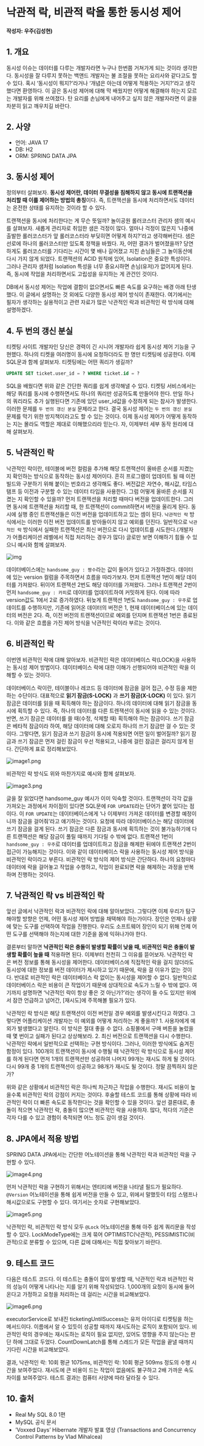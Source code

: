 # 낙관적 락, 비관적 락을 통한 동시성 제어
#### 작성자: 우주(김성현)

## 1. 개요
동시성 이슈는 데이터를 다루는 개발자라면 누구나 한번쯤 거쳐가게 되는 것이라 생각한다. 동시성을 잘 다루지 못하는 백앤드 개발자는 불 조절을 못하는 요리사와 같다고도 할 수 있다. 혹시 ‘동시성이 뭐지?’라거나 ‘개념은 아는데 어떻게 적용하는 거지?’라고 생각했다면 환영하다. 이 글은 동시성 제어에 대해 막 배웠지만 어떻게 해결해야 하는지 모르는 개발자를 위해 쓰여졌다. 탄 요리를 손님에게 내어주고 싶지 않은 개발자라면 이 글을 차분히 읽고 깨우치길 바란다.

## 2. 사양
- 언어: JAVA 17
- DB: H2
- ORM: SPRING DATA JPA

## 3. 동시성 제어
정의부터 살펴보자. **동시성 제어란, 데이터 무결성을 침해하지 않고 동시에 트랜잭션을 처리할 때 이를 제어하는 방법의 총칭**이다. 즉, 트랜잭션을 동시에 처리하면서도 데이터는 온전한 상태를 유지하는 것이라 할 수 있다. 

트랜잭션을 동시에 처리한다는 게 무슨 뜻일까? 놀이공원 롤러코스터 관리자 샘의 예시를 살펴보자. 새롭게 관리자로 취임한 샘은 걱정이 많다. 얼마나 걱정이 많은지 ‘나중에 출발한 롤러코스터가 앞 롤러코스터라 부딪히면 어떻게 하지?’라고 생각해버린다. 샘은 선로에 하나의 롤러코스터만 있도록 정책을 바꿨다. 자, 어떤 결과가 벌어졌을까? 당연하게도 롤러코스터를 기다리는 시간이 몇 배나 길어졌고 지친 손님들은 그 놀이동산에 다시 가지 않게 되었다. 트랜잭션의 ACID 원칙에 있어, Isolation은 중요한 특성이다. 그러나 관리자 샘처럼 Isolation 특성을 너무 중요시하면 손님(유저)가 없어지게 된다. 즉, 동시에 작업을 처리하면서도 고립성을 유지하는 게 관건인 것이다. 

DB에서 동시성 제어는 작업에 결함이 없으면서도 빠른 속도를 요구하는 배경 아래 탄생했다. 이 글에서 설명하는 것 외에도 다양한 동시성 제어 방식이 존재한다. 여기에서는 필자가 생각하는 실용적이고 관련 자료가 많은 낙관적인 락과 비관적인 락 방식에 대해 설명하겠다.

## 4. 두 번의 갱신 분실
티켓팅 사이트 개발자인 당신은 경력이 긴 시니어 개발자라 쉽게 동시성 제어 기능을 구현헸다. 하나의 티켓을 여러명이 동시에 요청하더라도 한 명만 티켓팅에 성공한다.
이제 SQL문과 함께 살펴보자. 티켓팅에는 어떤 쿼리가 생길까?

```SQL
UPDATE SET ticket.user_id = ? WHERE ticket.id = ?
```

SQL을 배웠다면 위와 같은 간단한 쿼리를 쉽게 생각해낼 수 있다. 티켓팅 서비스에서는해당 쿼리를 동시에 수행하면서도 하나의 쿼리만 성공하도록 만들어야 한다. 만일 하나의 쿼리라도 추가 실행된다면 기존에 있던 user_id값을 수정하게 되는 참사가 발생한다. 이러한 문제를 `두 번의 갱신 분실` 문제라고 한다.
결국 동시성 제어는 `두 번의 갱신 분실` 문제를 막기 위한 방지책이라고도 할 수 있는 것이다. 이제 동시성 제어가 어떻게 동작하는 지는 몰라도 역할은 제대로 이해했으리라 믿는다. 자, 이제부터 세부 동작 원리에 대해 살펴보자.

## 5. 낙관적인 락
낙관적인 락이란, 테이블에 버전 컬럼을 추가해 해당 트랜잭션이 올바른 순서를 지켰는지 확인하는 방식으로 동작하는 동시성 제어이다. 흔히 프로그램이 업데이트 될 때 이전 빌드와 구분하기 위해 붙이는 번호라고 생각해도 좋다. 버전값은 자연수, 해시값, 타임스탬프 등 이전과 구분할 수 있는 데이터 타입을 사용한다. 그럼 어떻게 올바른 순서를 지켰는 지 확인할 수 있을까? 먼저 트랜잭션을 처리할 때마다 버전을 업데이트한다. 그러면 동시에 트랜잭션을 처리할 때, 한 트랜잭션이 commit하면서 버전을 올리게 된다. 동시에 실행 중인 트랜잭션들은 이전 버전을 업데이트하고 있는 셈이 된다. `낙관적인 락` 방식에서는 이러한 이전 버전 업데이트를 받아들이지 않고 예외를 던진다. 일반적으로 `낙관적인 락` 방식에서 실패한 트랜잭션은 최신 버전으로 다시 업데이트를 시도한다.(개발자가 어플리케이션 레벨에서 직접 처리하는 경우가 많다)
글로만 보면 이해하기 힘들 수 있으니 예시와 함께 살펴보자.

![img](image2.png)

데이터베이스에는 `handsome_guy : 짱수`라는 값이 들어가 있다고 가정하겠다. 데이터에 있는 version 컬럼을 주목하면서 흐름을 따라가보자. 먼저 트랜잭션 1번이 해당 데이터를 가져왔다. 뒤이어 트랜잭션 2번도 해당 데이터를 가져왔다. 그러나 트랜잭션 2번이 먼저 `handsome_guy : 카피`로 데이터를 업데이트하여 커밋하게 된다. 이에 따라 version값도 1에서 2로 증가하였다. 뒤늦게 트랜잭션 1번도 `handsome_guy : 우주`로 업데이트를 수행하지만, 기존에 읽어온 데이터의 버전은 1, 현재 데이터베이스에 있는 데이터의 버전은 2다. 즉, 이전 버전의 트랜잭션이므로 예외를 던지며 트랜잭션 1번은 종료된다. 이와 같은 흐름을 가진 제어 방식을 낙관적인 락이라 부르는 것이다.

## 6. 비관적인 락
이번엔 비관적인 락에 대해 알아보자. 비관적인 락은 데이터베이스 락(LOCK)을 사용하는 동시성 제어 방법이다. 데이터베이스 락에 대한 이해가 선행되어야 비관적인 락을 이해할 수 있는 것이다.

데이터베이스 락이란, 테이블이나 레코드 등 데이터에 잠금을 걸어 접근, 수정 등을 제한하는 수단이다. 대표적으로 **읽기 잠금(S-LOCK)** 과 **쓰기 잠금(X-LOCK)** 이 있다. 읽기 잠금은 데이터를 읽을 때 획득해야 하는 잠금이다. 하나의 데이터에 대해 읽기 잠금을 동시에 획득할 수 있다. 즉, 하나의 데이터를 다른 트렌잭션이 동시에 읽을 수 있는 것이다. 반면, 쓰기 잠금은 데이터를 쓸 때(수정, 삭제할 때) 획득해야 하는 잠금이다. 쓰기 잠금은 베타적 잠금이라 하여, 해당 데이터에 대해 오로지 하나의 쓰기 잠금만 걸 수 있는 것이다. 그렇다면, 읽기 잠금과 쓰기 잠금이 동시에 적용되면 어떤 일이 벌어질까? 읽기 잠금과 쓰기 잠금은 먼저 걸린 잠금이 우선 적용되고, 나중에 걸린 잠금은 걸리지 않게 된다. 간단하게 표로 정리해보았다.

![image1.png](image1.png)

비관적인 락 방식도 위와 마찬가지로 예시와 함께 살펴보자.

![image3.png](image3.png)

글을 잘 읽었다면 handsome_guy 예시가 이미 익숙할 것이다. 트랜잭션이 각각 값을 가져오는 과정에서 차이점이 있다면 SQL문에 `FOR UPDATE`라는 단어가 붙어 있다는 점이다. 이 `FOR UPDATE`는 데이터베이스에게 ‘나 이제부터 가져온 데이터를 변경할 예정이니까 잠금을 걸어줘’라고 얘기하는 것이다. 요청에 따라 데이터베이스는 해당 데이터에 쓰기 잠금을 걸게 된다. 쓰기 잠금은 다른 잠금과 동시에 획득하는 것이 불가능하기에 다른 트랜잭션은 해당 잠금이 풀릴 때까지 기다릴 수 밖에 없다. 트랜잭션 1번이 `handsome_guy : 우주`로 데이터를 업데이트하고 잠금을 해제한 뒤에야 트랜잭션 2번이 접근이 가능해지는 것이다. 이와 같이 데이터베이스 락을 사용하는 동시성 제어 방식을 비관적인 락이라고 부른다. 비관적인 락 방식의 제어 방식은 간단하다. 하나의 요청마다 데이터에 락을 걸어놓고 작업을 수행하고, 작업이 완료되면 락을 해제하는 과정을 반복하며 진행하는 것이다.

## 7. 낙관적인 락 vs 비관적인 락
앞선 글에서 낙관적인 락과 비관적인 락에 대해 알아보았다. 그렇다면 이제 우리가 탐구해야할 방향은 언제, 어떤 동시성 제어 방법을 채택해야 하는가이다. 장인은 언제나 상황에 맞는 도구를 선택하여 작업을 진행한다. 우리도 소프트웨어 장인이 되기 위해 언제 어떤 도구를 선택해야 하는지에 대한 기준을 몸에 익혀나가야 한다.

결론부터 말하면 **낙관적인 락은 충돌이 발생할 확률이 낮을 때, 비관적인 락은 충돌이 발생할 확률이 높을 때** 적용하면 된다. 이제부터 천천히 그 이유를 뜯어보자. 낙관적인 락은 버전 정보를 통해 동시성을 제어한다. 데이터베이스에 직접적인 락을 걸지 않더라도 동시성에 대한 정보를 버전 데이터가 제시하고 있기 때문에, 락을 걸 이유가 없는 것이다. 반대로 비관적인 락은 데이터베이스 락 없이는 동시성을 제어할 수 없다. 일반적으로 데이터베이스 락은 비용이 큰 작업이기 때문에 상대적으로 속도가 느릴 수 밖에 없다. 여기까지 설명하면 ‘낙관적인 락이 항상 좋은 것 아닌가?’라는 생각이 들 수도 있지만 위에서 잠깐 언급하고 넘어간, [재시도]에 주목해볼 필요가 있다.

낙관적인 락 방식은 해당 트랜잭션이 이전 버전일 경우 예외를 발생시킨다고 하였다. 그렇다면 어플리케이션 개발자는 이 예외를 어떻게 처리하는 게 좋을까? 1. 사용자에게 예외가 발생했다고 알린다. 이 방식은 절대 좋을 수 없다. 쇼핑몰에서 구매 버튼을 눌렀을 때 몇 번이고 실패가 된다고 상상해보라. 2. 최신 버전으로 트랜잭션을 다시 수행한다. 낙관적인 락에서 일반적으로 선택하는 구현 방식이다. 그러나, 이러한 방식에도 숨겨진 함정이 있다. 100개의 트랜잭션이 동시에 수행될 때 낙관적인 락 방식으로 동시성 제어를 하게 된다면 먼저 1개의 트랜잭션만 성공하여 나머지 99개는 재시도 하게 될 것이다. 다시 99개 중 1개의 트랜잭션이 성공하고 98개가 재시도 될 것이다. 정말 끔찍하지 않은가?

위와 같은 상황에서 비관적인 락은 하나씩 차근차근 작업을 수행한다. 재시도 비용이 높을수록 비관적인 락의 강점이 커지는 것이다. 후술할 테스트 코드를 통해 상황에 따라 비관적인 락이 더 빠른 속도로 동작한다는 것을 확인할 수 있을 것이다. 앞선 결론대로, 충돌이 적으면 낙관적인 락, 충돌이 많으면 비관적인 락을 사용하자. 많다, 적다의 기준은 각자 다를 수 있고 경험이 축적되면 어느 정도 감이 생길 것이다.

## 8. JPA에서 적용 방법
SPRING DATA JPA에서는 간단한 어노테이션을 통해 낙관적인 락과 비관적인 락을 구현할 수 있다.

![image4.png](image4.png)

먼저 낙관적인 락을 구현하기 위해서는 엔티티에 버전을 나타낼 필드가 필요하다. `@Version` 어노테이션을 통해 쉽게 버전을 만들 수 있고, 위에서 말했듯이 타임 스탬프나 해시값으로도 구현할 수 있다. 여기서는 숫자로 구현해보았다.

![image5.png](image5.png)

낙관적인 락, 비관적인 락 방식 모두 `@Lock` 어노테이션을 통해 아주 쉽게 쿼리문을 작성할 수 있다. LockModeType에는 크게 묶어 OPTIMISTC(낙관적), PESSIMISTIC(비관적)으로 분류할 수 있으며, 다른 값에 대해서는 직접 찾아보기 바란다.
 

## 9. 테스트 코드
다음은 테스트 코드다. 이 테스트는 충돌이 많이 발생할 때, 낙관적인 락과 비관적인 락의 성능이 어떻게 나타나는 지를 알기 위해 작성되었다. 1,000개의 요청이 동시에 들어온다고 가정하고 요청을 처리하는 데 걸리는 시간을 비교해보았다.

![image6.png](image6.png)

executorService로 보내진 ticketingUntilSuccess는 유저 아이디로 티켓팅을 하는 메서드이다. 이름에서 알 수 있듯이 성공할 때까지 재시도하는 로직이 포함되어 있다. 비관적인 락의 경우에는 재시도하는 로직이 필요 없지만, 있어도 영향을 주지 않는다는 판단 하에 그대로 두었다. CountDownLatch를 통해 스레드가 모든 작업을 끝낼 때까지 기다린 시간을 비교해보았다.

결과, 낙관적인 락: 10회 평균 1075ms, 비관적인 락: 10회 평균 509ms 정도의 수행 시간을 보여주었다. 재시도에 큰 비용이 드는 작업이 없음에도 불구하고 2배 가까운 속도 차이를 보여주었다. 테스트 결과는 컴퓨터 사양에 따라 달라질 수 있다. 

## 10. 출처
- Real My SQL 8.0 1편
- MySQL 공식 문서
- ’Voxxed Days’ Hibernate 개발자 발표 영상
(Transactions and Concurrency Control Patterns by Vlad Mihalcea)

